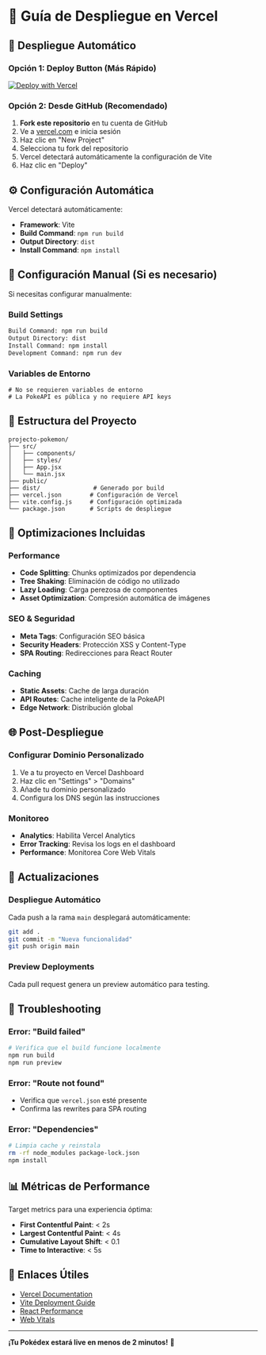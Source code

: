 # 🚀 Guía de Despliegue en Vercel

## 🌟 Despliegue Automático

### Opción 1: Deploy Button (Más Rápido)
[![Deploy with Vercel](https://vercel.com/button)](https://vercel.com/new/clone?repository-url=https://github.com/AleIb12/projecto-pokemon)

### Opción 2: Desde GitHub (Recomendado)
1. **Fork este repositorio** en tu cuenta de GitHub
2. Ve a [vercel.com](https://vercel.com) e inicia sesión
3. Haz clic en "New Project"
4. Selecciona tu fork del repositorio
5. Vercel detectará automáticamente la configuración de Vite
6. Haz clic en "Deploy"

## ⚙️ Configuración Automática

Vercel detectará automáticamente:
- **Framework**: Vite
- **Build Command**: `npm run build`
- **Output Directory**: `dist`
- **Install Command**: `npm install`

## 🔧 Configuración Manual (Si es necesario)

Si necesitas configurar manualmente:

### Build Settings
```bash
Build Command: npm run build
Output Directory: dist
Install Command: npm install
Development Command: npm run dev
```

### Variables de Entorno
```env
# No se requieren variables de entorno
# La PokeAPI es pública y no requiere API keys
```

## 📁 Estructura del Proyecto

```
projecto-pokemon/
├── src/
│   ├── components/
│   ├── styles/
│   ├── App.jsx
│   └── main.jsx
├── public/
├── dist/               # Generado por build
├── vercel.json        # Configuración de Vercel
├── vite.config.js     # Configuración optimizada
└── package.json       # Scripts de despliegue
```

## 🎯 Optimizaciones Incluidas

### Performance
- **Code Splitting**: Chunks optimizados por dependencia
- **Tree Shaking**: Eliminación de código no utilizado
- **Lazy Loading**: Carga perezosa de componentes
- **Asset Optimization**: Compresión automática de imágenes

### SEO & Seguridad
- **Meta Tags**: Configuración SEO básica
- **Security Headers**: Protección XSS y Content-Type
- **SPA Routing**: Redirecciones para React Router

### Caching
- **Static Assets**: Cache de larga duración
- **API Routes**: Cache inteligente de la PokeAPI
- **Edge Network**: Distribución global

## 🌐 Post-Despliegue

### Configurar Dominio Personalizado
1. Ve a tu proyecto en Vercel Dashboard
2. Haz clic en "Settings" > "Domains"
3. Añade tu dominio personalizado
4. Configura los DNS según las instrucciones

### Monitoreo
- **Analytics**: Habilita Vercel Analytics
- **Error Tracking**: Revisa los logs en el dashboard
- **Performance**: Monitorea Core Web Vitals

## 🔄 Actualizaciones

### Despliegue Automático
Cada push a la rama `main` desplegará automáticamente:
```bash
git add .
git commit -m "Nueva funcionalidad"
git push origin main
```

### Preview Deployments
Cada pull request genera un preview automático para testing.

## 🐛 Troubleshooting

### Error: "Build failed"
```bash
# Verifica que el build funcione localmente
npm run build
npm run preview
```

### Error: "Route not found"
- Verifica que `vercel.json` esté presente
- Confirma las rewrites para SPA routing

### Error: "Dependencies"
```bash
# Limpia cache y reinstala
rm -rf node_modules package-lock.json
npm install
```

## 📊 Métricas de Performance

Target metrics para una experiencia óptima:
- **First Contentful Paint**: < 2s
- **Largest Contentful Paint**: < 4s
- **Cumulative Layout Shift**: < 0.1
- **Time to Interactive**: < 5s

## 🔗 Enlaces Útiles

- [Vercel Documentation](https://vercel.com/docs)
- [Vite Deployment Guide](https://vitejs.dev/guide/static-deploy.html)
- [React Performance](https://react.dev/learn/render-and-commit)
- [Web Vitals](https://web.dev/vitals/)

---

**¡Tu Pokédex estará live en menos de 2 minutos!** 🎉
